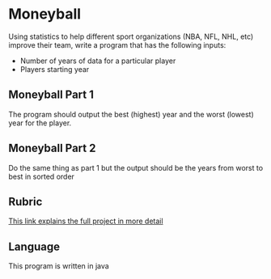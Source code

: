 # Moneyball
Using statistics to help different sport organizations (NBA, NFL, NHL, etc) improve their team, write a program that has the following inputs:

  * Number of years of data for a particular player
  * Players starting year
  
## Moneyball Part 1

The program should output the best (highest) year and the worst (lowest) year for the player.

## Moneyball Part 2
Do the same thing as part 1 but the output should be the years from worst to best in sorted order

## Rubric
[This link explains the full project in more detail](https://github.com/dirky9000/Moneyball/blob/main/docs/Moneyball-Rubric.pdf)

## Language
This program is written in java
